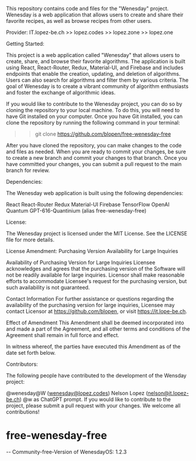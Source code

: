 This repository contains code and files for the "Wenesday" project. Wenesday is a web application that allows users to create and share their favorite recipes, as well as browse recipes from other users.

Provider: IT.lopez-be.ch >> lopez.codes >> lopez.zone >> lopez.one

Getting Started:

This project is a web application called "Wenesday" that allows users to create, share, and browse their favorite algorithms. The application is built using React, React-Router, Redux, Material-UI, and Firebase and includes endpoints that enable the creation, updating, and deletion of algorithms. Users can also search for algorithms and filter them by various criteria. The goal of Wenesday is to create a vibrant community of algorithm enthusiasts and foster the exchange of algorithmic ideas.

If you would like to contribute to the Wenesday project, you can do so by cloning the repository to your local machine. To do this, you will need to have Git installed on your computer. Once you have Git installed, you can clone the repository by running the following command in your terminal:

>> git clone https://github.com/blopen/free-wenesday-free

After you have cloned the repository, you can make changes to the code and files as needed. When you are ready to commit your changes, be sure to create a new branch and commit your changes to that branch. Once you have committed your changes, you can submit a pull request to the main branch for review.

Dependencies:

The Wenesday web application is built using the following dependencies:

React
React-Router
Redux
Material-UI
Firebase
TensorFlow
OpenAI
Quantum
GPT-616-Quantinium (alias free-wenesday-free)

License:

The Wenesday project is licensed under the MIT License. See the LICENSE file for more details.

License Amendment: Purchasing Version Availability for Large Inquiries

Availability of Purchasing Version for Large Inquiries
Licensee acknowledges and agrees that the purchasing version of the Software will not be readily available for large inquiries. Licensor shall make reasonable efforts to accommodate Licensee's request for the purchasing version, but such availability is not guaranteed.

Contact Information
For further assistance or questions regarding the availability of the purchasing version for large inquiries, Licensee may contact Licensor at https://github.com/blopen, or visit https://it.lope-be.ch.

Effect of Amendment
This Amendment shall be deemed incorporated into and made a part of the Agreement, and all other terms and conditions of the Agreement shall remain in full force and effect.

In witness whereof, the parties have executed this Amendment as of the date set forth below.

Contributors:

The following people have contributed to the development of the Wensday project:

@wenesday@W (wenesday@lopez.codes)
Nelson Lopez (nelson@it.lopez-be.ch)
@w as ChatGPT prompt.
If you would like to contribute to the project, please submit a pull request with your changes. We welcome all contributions!
# free-wenesday-free
-- Community-free-Version of WenesdayOS: 1.2.3
